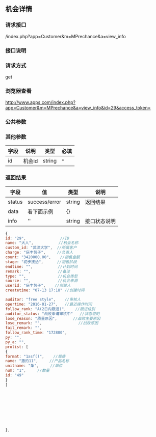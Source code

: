 ## 机会详情
### **请求接口**
/index.php?app=Customer&m=MPrechance&a=view_info

### **接口说明**

### **请求方式**
get

### **浏览器查看**
http://www.apps.com/index.php?app=Customer&m=MPrechance&a=view_info&id=29&access_token=

### **公共参数** 

### **其他参数**
|字段       |说明            |类型    |必填           |
| --------- |--------      |--------|--------       |
|id     |机会id | string | `*`         |


### **返回结果**
|字段       |值             |类型    |说明           |
| --------- |--------      |--------|--------       |
|status     |success/error |string |返回结果         |
|data       |看下面示例 | {} ||
|info       | '' | string | 接口状态说明  |

``` javascript
{
id: "29",               //ID
name: "大人",           //机会名称
custom_id: "武汉大学",  //所属客户
charge: "庆丰包子",     //负责人
count: "3420000.00",    //销售金额
stage: "初步接洽",      //销售阶段
endtime: "",           //计划时间
remark: "",            //备注
type: "",              //机会类型
source: "",            //机会来源
userid: "庆丰包子",    //创建人
createtime: "07-13 17:18" //创建时间

auditor: "free style",    //审核人     
opertime: "2016-01-27",   //最近操作时间
follow_rank: "A(2日内跟进)",    //跟进级别
auditor_status: "战败申请审核中"   //状态说明    
lose_reason: "质量原因",       //战败主要原因
lose_remark: "",                //战败原因 
fail_remark: "",    
follow_rank_time: "172800",
py: "",                      
py_a: "",   
prolist: [
{
format: "1asf()",    //规格
name: "撒的11",     //产品名称
unitname: "条",     //单位
num: "1",     //数量
id: "49"
}
]
                   








},